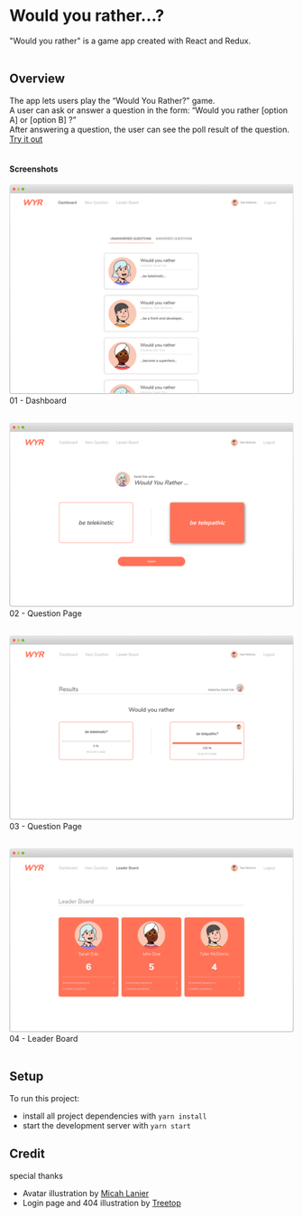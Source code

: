 # Would you rather...?

"Would you rather" is a game app created with React and Redux.
<br>
<br>

## Overview

The app lets users play the “Would You Rather?” game.<br>
A user can ask or answer a question in the form: “Would you rather [option A] or [option B] ?” <br>
After answering a question, the user can see the poll result of the question.
<br>
[Try it out](https://would-you-rather--game.herokuapp.com/)
<br>
<br>

#### Screenshots

![Would you rather screenshot - Dashboard](./src/images/dashboard.png)
01 - Dashboard
<br>
<br>

![Would you rather screenshot - Question Page](./src/images/answerQuestion.png)
02 - Question Page
<br>
<br>

![Would you rather screenshot - Question Page](./src/images/questionResult.png)
03 - Question Page
<br>
<br>

![Would you rather screenshot - Leader Board](./src/images/leaderboard.png)
04 - Leader Board
<br>
<br>

## Setup

To run this project:

- install all project dependencies with `yarn install`
- start the development server with `yarn start`

## Credit

special thanks

- Avatar illustration by [Micah Lanier](https://dribbble.com/micahlanier)
- Login page and 404 illustration by [Treetop](https://thetreetopco.wordpress.com/)
